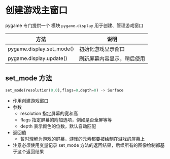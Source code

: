 # 创建游戏主窗口

pygame 专门提供一个 模块 `pygame.display` 用于创建、管理游戏窗口

| 方法| 说明|
|---|---|
|pygame.display.set_mode()|初始化游戏显示窗口|
|pygame.display.update()|刷新屏幕内容显示，稍后使用|

## set_mode 方法

```py
set_mode(resolution(0,0),flags=0,depth=0) -> Surface
```

- 作用创建游戏窗口
- 参数
  - resolution 指定屏幕的宽和高
  - flags 指定屏幕的附加选项，例如是否全屏等等
  - depth 表示颜色的位数，默认自动匹配
- 返回值
  - 暂时理解为游戏的屏幕，游戏的元素都要被绘制在游戏的屏幕上
- 注意必须使用变量记录 set_mode 方法的返回结果，后续所有的图像绘制都基于这个返回结果

